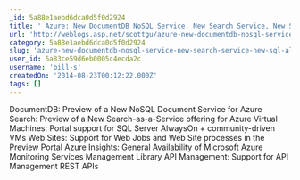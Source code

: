 ```yaml
---
_id: 5a88e1aebd6dca0d5f0d2924
title: ' Azure: New DocumentDB NoSQL Service, New Search Service, New SQL AlwaysOn VM Template, and more'
url: 'http://weblogs.asp.net/scottgu/azure-new-documentdb-nosql-service-new-search-service-new-sql-alwayson-vm-template-and-more'
category: 5a88e1aebd6dca0d5f0d2924
slug: 'azure-new-documentdb-nosql-service-new-search-service-new-sql-alwayson-vm-template-and-more'
user_id: 5a83ce59d6eb0005c4ecda2c
username: 'bill-s'
createdOn: '2014-08-23T00:12:22.000Z'
tags: []
---
```


DocumentDB: Preview of a New NoSQL Document Service for Azure
Search: Preview of a New Search-as-a-Service offering for Azure
Virtual Machines: Portal support for SQL Server AlwaysOn + community-driven VMs
Web Sites: Support for Web Jobs and Web Site processes in the Preview Portal
Azure Insights: General Availability of Microsoft Azure Monitoring Services Management Library
API Management: Support for API Management REST APIs
